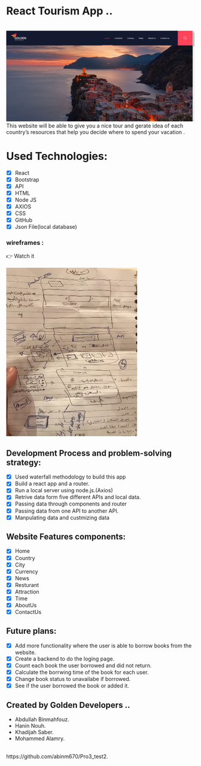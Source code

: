 # React Tourism App ..
<br>
<img src="https://github.com/KOSaber/Pro3_test2/blob/khadijah/img/image.png">
<br>
This website will be able to give you a nice tour and gerate idea of each country’s resources that help you decide where to spend your vacation .

# Used Technologies:
- [x] React
- [x] Bootstrap
- [x] API
- [x] HTML
- [x] Node JS
- [x] AXIOS
- [x] CSS
- [x] GitHub
- [x] Json File(local database)
### wireframes :
:point_right: Watch it 
<br><br>
<img src="https://github.com/KOSaber/Pro3_test2/blob/khadijah/img/wireframe.jpg" width="350" height="450">
<br>
## Development Process and problem-solving strategy:
- [x] Used waterfall methodology to build this app 
- [x] Build a react app and a router.
- [x] Run a local server using node.js.(Axios)
- [x] Retrive data form five different APIs and local data. 
- [x] Passing data through components and router
- [x] Passing data from one API to another API.
- [x] Manpulating data and custmizing data
## Website Features components:
- [x]  Home
- [x]  Country
- [x]  City
- [x]  Currency
- [x]  News
- [x]  Resturant
- [x]  Attraction
- [x]  Time
- [x]  AboutUs
- [x]  ContactUs
## Future plans:
- [x]  Add more functionality where the user is able to borrow books from the website.
- [x]  Create a backend to do the loging page.  
- [x]  Count each book the user borrowed and did not return.
- [x]  Calculate the borrwing time of the book for each user.
- [x]  Change book status to unavailabe if borrowed.
- [x]  See if the user borrowed the book or added it.
## Created by Golden Developers ..
- Abdullah Binmahfouz.
- Hanin Nouh.
- Khadijah Saber.
- Mohammed Alamry.
<br>
https://github.com/abinm670/Pro3_test2.
